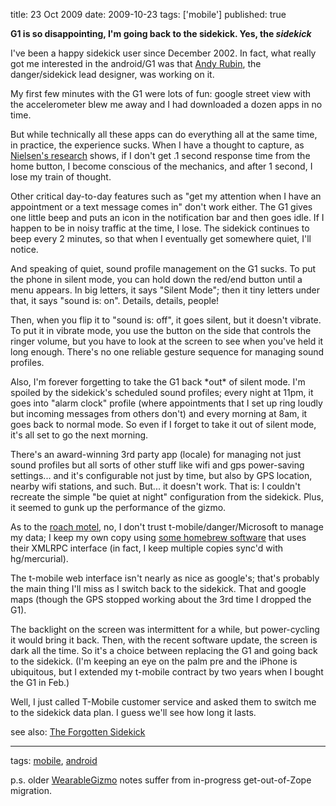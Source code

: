 title: 23 Oct 2009
date: 2009-10-23
tags: ['mobile']
published: true

<b>G1 is so disappointing, I'm going back to the sidekick.
Yes, the <em>sidekick</em></b>

<p> <p> <p> I've been a happy sidekick user since December 2002. In
fact, what really got me interested in the android/G1 was
that <a href="http://en.wikipedia.org/wiki/Andy_Rubin">Andy
Rubin</a>, the danger/sidekick lead designer, was working on it.

<p> <p> <p> My first few minutes with the G1 were lots of fun: google
street view with the accelerometer blew me away and I had
downloaded a dozen apps in no time.

<p> <p> <p> But while technically all these apps can do everything all
at the same time, in practice, the experience sucks. When I
have a thought to capture, as <a href="http://www.useit.com/papers/responsetime.html">Nielsen's
research</a> shows, if I don't get .1 second response
time from the home button, I become conscious of the
mechanics, and after 1 second, I lose my train of thought.

<p> <p> <p> Other critical day-to-day features such as "get my attention
when I have an appointment or a text message comes in" don't
work either. The G1 gives one little beep and puts an icon
in the notification bar and then goes idle. If I happen to
be in noisy traffic at the time, I lose. The sidekick
continues to beep every 2 minutes, so that when I eventually
get somewhere quiet, I'll notice.

<p> <p> <p> And speaking of quiet, sound profile management on the G1
sucks. To put the phone in silent mode, you can hold down
the red/end button until a menu appears. In big letters, it
says "Silent Mode"; then it tiny letters under that, it says
"sound is: on". Details, details, people!

<p> <p> <p> Then, when you flip it to "sound is: off", it goes silent,
but it doesn't vibrate. To put it in vibrate mode, you use
the button on the side that controls the ringer volume, but
you have to look at the screen to see when you've held it
long enough. There's no one reliable gesture sequence for
managing sound profiles.

<p> <p> <p> Also, I'm forever forgetting to take the G1 back *out* of
silent mode. I'm spoiled by the sidekick's scheduled sound
profiles; every night at 11pm, it goes into "alarm clock"
profile (where appointments that I set up ring loudly but
incoming messages from others don't) and every morning at
8am, it goes back to normal mode. So even if I forget to
take it out of silent mode, it's all set to go the next morning.

<p> <p> <p> There's an award-winning 3rd party app (locale) for managing
not just sound profiles but all sorts of other stuff like
wifi and gps power-saving settings... and it's configurable
not just by time, but also by GPS location, nearby wifi
stations, and such. But... it doesn't work. That is: I
couldn't recreate the simple "be quiet at night"
configuration from the sidekick. Plus, it seemed to gunk up
the performance of the gizmo.

<p> <p> <p> As to the <a href="http://epeus.blogspot.com/2009/10/t-
mobile-contacts-roach-motel-loses.html">roach
motel</a>,
no, I don't trust t-mobile/danger/Microsoft to manage my
data; I keep my own copy using <a href="http://bitbucket.org/DanC/palmagent/">some homebrew
software</a> that uses their XMLRPC interface (in fact, I
keep multiple copies sync'd with hg/mercurial).

<p> <p> <p> The t-mobile web interface isn't nearly as nice as google's;
that's probably the main thing I'll miss as I switch back to
the sidekick. That and google maps (though the GPS stopped
working about the 3rd time I dropped the G1).

<p> <p> <p> The backlight on the screen was intermittent for a while,
but power-cycling it would bring it back. Then, with the
recent software update, the screen is dark all the time. So
it's a choice between replacing the G1 and going back to the
sidekick. (I'm keeping an eye on the palm pre and the iPhone
is ubiquitous, but I extended my t-mobile contract by two
years when I bought the G1 in Feb.)

<p> <p> <p> Well, I just called T-Mobile customer service and asked
them to
switch me to the sidekick data plan. I guess we'll see how
long it lasts.

<p> <p> <p> see also: <a href="http://www.aaronsw.com/weblog/forgottensidekick">The
Forgotten Sidekick</a>

<p> <p> <p> <hr>

<p> <p> <p> tags: <a href="http://delicious.com/connolly/mobile">mobile</a>, <a href="http://identi.ca/tag/android">android</a>

<p> <p> <p> p.s. older <a href="http://dm93.org/z2001/WearableGizmo">WearableGizmo</a>
notes suffer from in-progress get-out-of-Zope migration.
</hr>